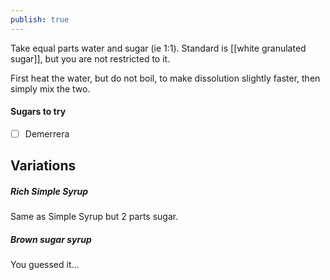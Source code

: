 ```yaml
---
publish: true
---
```

Take equal parts water and sugar (ie 1:1). Standard is [[white granulated sugar]], but you are not restricted to it. 

First heat the water, but do not boil, to make dissolution slightly faster, then simply mix the two.


#### Sugars to try
- [ ] Demerrera

## Variations
##### Rich Simple Syrup
Same as Simple Syrup but 2 parts sugar.

##### Brown sugar syrup
You guessed it...